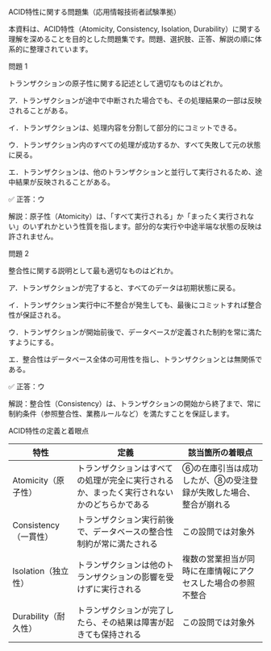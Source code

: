 ACID特性に関する問題集（応用情報技術者試験準拠）

本資料は、ACID特性（Atomicity, Consistency, Isolation, Durability）に関する理解を深めることを目的とした問題集です。問題、選択肢、正答、解説の順に体系的に整理されています。


問題 1

トランザクションの原子性に関する記述として適切なものはどれか。

ア．トランザクションが途中で中断された場合でも、その処理結果の一部は反映されることがある。

イ．トランザクションは、処理内容を分割して部分的にコミットできる。

ウ．トランザクション内のすべての処理が成功するか、すべて失敗して元の状態に戻る。

エ．トランザクションは、他のトランザクションと並行して実行されるため、途中結果が反映されることがある。

✅ 正答：ウ

解説：原子性（Atomicity）は、「すべて実行される」か「まったく実行されない」のいずれかという性質を指します。部分的な実行や中途半端な状態の反映は許されません。


問題 2

整合性に関する説明として最も適切なものはどれか。

ア．トランザクションが完了すると、すべてのデータは初期状態に戻る。

イ．トランザクション実行中に不整合が発生しても、最後にコミットすれば整合性が保証される。

ウ．トランザクションが開始前後で、データベースが定義された制約を常に満たすようにする。

エ．整合性はデータベース全体の可用性を指し、トランザクションとは無関係である。

✅ 正答：ウ

解説：整合性（Consistency）は、トランザクションの開始から終了まで、常に制約条件（参照整合性、業務ルールなど）を満たすことを保証します。




ACID特性の定義と着眼点

| 特性 | 定義 | 該当箇所の着眼点 |
| --- | --- | --- |
| Atomicity（原子性） | トランザクションはすべての処理が完全に実行されるか、まったく実行されないかのどちらかである | ⑥の在庫引当は成功したが、⑧の受注登録が失敗した場合、整合が崩れる |
| Consistency（一貫性） | トランザクション実行前後で、データベースの整合性制約が常に満たされる | この設問では対象外 |
| Isolation（独立性） | トランザクションは他のトランザクションの影響を受けずに実行される | 複数の営業担当が同時に在庫情報にアクセスした場合の参照不整合 |
| Durability（耐久性） | トランザクションが完了したら、その結果は障害が起きても保持される | この設問では対象外 |
